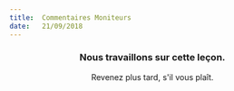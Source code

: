 ```yaml
---
title:  Commentaires Moniteurs
date:   21/09/2018
---
```


### <center>Nous travaillons sur cette leçon.</center>
<center>Revenez plus tard, s'il vous plaît.</center>